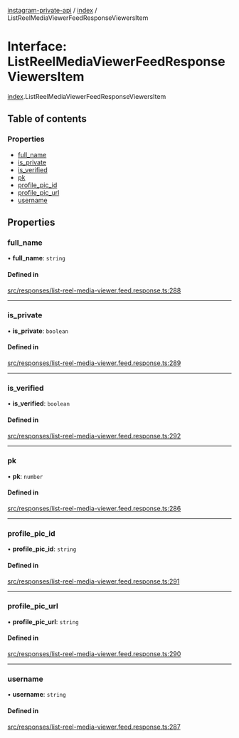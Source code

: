 [instagram-private-api](../../README.md) / [index](../../modules/index.md) / ListReelMediaViewerFeedResponseViewersItem

# Interface: ListReelMediaViewerFeedResponseViewersItem

[index](../../modules/index.md).ListReelMediaViewerFeedResponseViewersItem

## Table of contents

### Properties

- [full\_name](ListReelMediaViewerFeedResponseViewersItem.md#full_name)
- [is\_private](ListReelMediaViewerFeedResponseViewersItem.md#is_private)
- [is\_verified](ListReelMediaViewerFeedResponseViewersItem.md#is_verified)
- [pk](ListReelMediaViewerFeedResponseViewersItem.md#pk)
- [profile\_pic\_id](ListReelMediaViewerFeedResponseViewersItem.md#profile_pic_id)
- [profile\_pic\_url](ListReelMediaViewerFeedResponseViewersItem.md#profile_pic_url)
- [username](ListReelMediaViewerFeedResponseViewersItem.md#username)

## Properties

### full\_name

• **full\_name**: `string`

#### Defined in

[src/responses/list-reel-media-viewer.feed.response.ts:288](https://github.com/Nerixyz/instagram-private-api/blob/0e0721c/src/responses/list-reel-media-viewer.feed.response.ts#L288)

___

### is\_private

• **is\_private**: `boolean`

#### Defined in

[src/responses/list-reel-media-viewer.feed.response.ts:289](https://github.com/Nerixyz/instagram-private-api/blob/0e0721c/src/responses/list-reel-media-viewer.feed.response.ts#L289)

___

### is\_verified

• **is\_verified**: `boolean`

#### Defined in

[src/responses/list-reel-media-viewer.feed.response.ts:292](https://github.com/Nerixyz/instagram-private-api/blob/0e0721c/src/responses/list-reel-media-viewer.feed.response.ts#L292)

___

### pk

• **pk**: `number`

#### Defined in

[src/responses/list-reel-media-viewer.feed.response.ts:286](https://github.com/Nerixyz/instagram-private-api/blob/0e0721c/src/responses/list-reel-media-viewer.feed.response.ts#L286)

___

### profile\_pic\_id

• **profile\_pic\_id**: `string`

#### Defined in

[src/responses/list-reel-media-viewer.feed.response.ts:291](https://github.com/Nerixyz/instagram-private-api/blob/0e0721c/src/responses/list-reel-media-viewer.feed.response.ts#L291)

___

### profile\_pic\_url

• **profile\_pic\_url**: `string`

#### Defined in

[src/responses/list-reel-media-viewer.feed.response.ts:290](https://github.com/Nerixyz/instagram-private-api/blob/0e0721c/src/responses/list-reel-media-viewer.feed.response.ts#L290)

___

### username

• **username**: `string`

#### Defined in

[src/responses/list-reel-media-viewer.feed.response.ts:287](https://github.com/Nerixyz/instagram-private-api/blob/0e0721c/src/responses/list-reel-media-viewer.feed.response.ts#L287)
